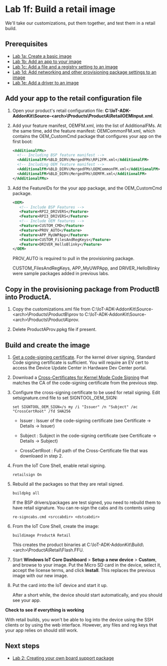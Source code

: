 # Lab 1f: Build a retail image

We'll take our customizations, put them together, and test them in a retail build. 

## Prerequisites

-   [Lab 1a: Create a basic image](create-a-basic-image.md)
-   [Lab 1b: Add an app to your image](deploy-your-app-with-a-standard-board.md)
-   [Lab 1c: Add a file and a registry setting to an image](add-a-registry-setting-to-an-image.md)
-   [Lab 1d: Add networking and other provisioning package settings to an image](add-a-provisioning-package-to-an-image.md)
-   [Lab 1e: Add a driver to an image](add-a-driver-to-an-image.md)

## Add your app to the retail configuration file

1.  Open your product's retail configuration file: **C:\\IoT-ADK-AddonKit\\Source-&lt;arch&gt;\\Products\\ProductA\\RetailOEMInput.xml**.

2.  Add your feature manifest, OEMFM.xml, into the list of AdditionalFMs. At the same time, add the feature manifest: OEMCommonFM.xml, which contains the OEM\_CustomCmd package that configures your app on the first boot:

    ``` xml
    <AdditionalFMs>
      <!-- Including BSP feature manifest -->
      <AdditionalFM>%BLD_DIR%\MergedFMs\RPi2FM.xml</AdditionalFM>
      <!-- Including OEM feature manifest -->
      <AdditionalFM>%BLD_DIR%\MergedFMs\OEMCommonFM.xml</AdditionalFM>
      <AdditionalFM>%BLD_DIR%\MergedFMs\OEMFM.xml</AdditionalFM>
    </AdditionalFMs>
    ```

3.  Add the FeatureIDs for the your app package, and the OEM\_CustomCmd package.

    ``` xml
    <OEM> 
       <!-- Include BSP Features -->
       <Feature>RPI2_DRIVERS</Feature> 
       <Feature>RPI3_DRIVERS</Feature>
       <!-- Include OEM features -->
       <Feature>CUSTOM_CMD</Feature> 
       <Feature>PROV_AUTO</Feature>
       <Feature>APP_MyUWPApp</Feature>
       <Feature>CUSTOM_FilesAndRegKeys</Feature>
       <Feature>DRIVER_HelloBlinky</Feature> 
    </OEM>
    ```
    
    PROV_AUTO is required to pull in the provisioning package.
	
	CUSTOM_FilesAndRegKeys, APP_MyUWPApp, and DRIVER_HelloBlinky were sample packages added in previous labs.

## Copy in the provisioning package from ProductB into ProductA.

1.  Copy the customizations.xml file from C:\\IoT-ADK-AddonKit\\Source-&lt;arch&gt;\\Products\\ProductB\\prov to C:\\IoT-ADK-AddonKit\\Source-&lt;arch&gt;\\Products\\ProductA\\prov.

2.  Delete ProductAProv.ppkg file if present.
    

## Build and create the image

1.  [Get a code-signing certificate](https://docs.microsoft.com/windows-hardware/drivers/dashboard/get-a-code-signing-certificate). For the kernel driver signing, Standard Code signing certificate is sufficient. You will require an EV cert to access the Device Update Center in Hardware Dev Center portal.

2. Download a [Cross-Certificates for Kernel Mode Code Signing](https://docs.microsoft.com/en-us/windows-hardware/drivers/install/cross-certificates-for-kernel-mode-code-signing) that matches the CA of the code-signing certificate from the previous step.

3.	Configure the cross-signing certificate to be used for retail signing. Edit setsignature.cmd file to set SIGNTOOL_OEM_SIGN:

    ```
	set SIGNTOOL_OEM_SIGN=/s my /i "Issuer" /n "Subject" /ac "CrossCertRoot" /fd SHA256
	```
	
	-  Issuer        : Issuer of the code-signing certificate (see Certificate -> Details -> Issuer) 
	
	-  Subject       : Subject in the code-signing certificate (see Certificate -> Details -> Subject)
	
	-  CrossCertRoot : Full path of the Cross-Certificate file that was downloaed in step 2.
	
	
4.	From the IoT Core Shell, enable retail signing.

    ```
	retailsign On
	```
	
5.	Rebuild all the packages so that they are retail signed.

    ```
	buildpkg all
	```

    If the BSP drivers/packages are test signed, you need to rebuild them to have retail signature. You can re-sign the cabs and its contents using 

    ```
    re-signcabs.cmd <srccabdir> <dstcabdir>
    ```
	
6.  From the IoT Core Shell, create the image:

    ```
    buildimage ProductA Retail
    ```

    This creates the product binaries at C:\\IoT-ADK-AddonKit\\Build\\&lt;arch&gt;\\ProductA\\Retail\\Flash.FFU.

7.  Start **Windows IoT Core Dashboard** &gt; **Setup a new device** &gt; **Custom**, and browse to your image. Put the Micro SD card in the device, select it, accept the license terms, and click **Install**. This replaces the previous image with our new image.

8.  Put the card into the IoT device and start it up.

    After a short while, the device should start automatically, and you should see your app.

**Check to see if everything is working**

With retail builds, you won't be able to log into the device using the SSH clients or by using the web interface. However, any files and reg keys that your app relies on should still work.

## Next steps

- [Lab 2: Creating your own board support package](create-a-new-bsp.md)

